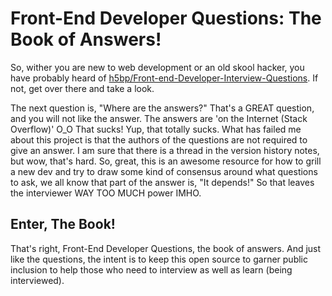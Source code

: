 # Front-End Developer Questions: The Book of Answers!

So, wither you are new to web development or an old skool hacker, you have probably heard of [h5bp/Front-end-Developer-Interview-Questions](https://github.com/h5bp/Front-end-Developer-Interview-Questions#js-questions). If not, get over there and take a look.

The next question is, "Where are the answers?" That's a GREAT question, and you will not like the answer. The answers are 'on the Internet (Stack Overflow)' O_O That sucks! Yup, that totally sucks. What has failed me about this project is that the authors of the questions are not required to give an answer. I am sure that there is a thread in the version history notes, but wow, that's hard. So, great, this is an awesome resource for how to grill a new dev and try to draw some kind of consensus around what questions to ask, we all know that part of the answer is, "It depends!" So that leaves the interviewer WAY TOO MUCH power IMHO.

## Enter, The Book!

That's right, Front-End Developer Questions, the book of answers. And just like the questions, the intent is to keep this open source to garner public inclusion to help those who need to interview as well as learn (being interviewed).
